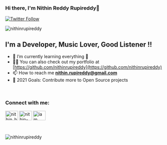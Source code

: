 ### Hi there, I'm Nithin Reddy Rupireddy👋

[![Twitter Follow](https://img.shields.io/twitter/follow/nithin_boss?color=1DA1F2&logo=twitter&style=for-the-badge)](https://twitter.com/nithin_boss?lang=en)

<p align="left"> <img src="https://komarev.com/ghpvc/?username=nithinrupireddy&label=Profile%20views&color=129e00&style=plastic" alt="nithinrupireddy" /> </p>

## I'm a Developer, Music Lover, Good Listener !!

- 🌱 I’m currently learning everything 🤣
- 👨‍💻 You can also check out my portfolio at [https://github.com/nithinrupireddy](https://github.com/nithinrupireddy)
- 📫 How to reach me **nithin.rupireddy@gmail.com**
- 🥅 2021 Goals: Contribute more to Open Source projects

<br />

<h3 align="left">Connect with me:</h3>
<p align="left">
<a href="https://twitter.com/nithin_boss" target="blank"><img align="center" src="https://cdn.jsdelivr.net/npm/simple-icons@3.0.1/icons/twitter.svg" alt="nithin_boss" height="30" width="40" /></a>
<a href="https://www.linkedin.com/in/nithin-reddy-rupireddy/" target="blank"><img align="center" src="https://cdn.jsdelivr.net/npm/simple-icons@3.0.1/icons/linkedin.svg" alt="nithin-reddy-rupireddy" height="30" width="40" /></a>
<a href="https://instagram.com/iam___nithin" target="blank"><img align="center" src="https://cdn.jsdelivr.net/npm/simple-icons@3.0.1/icons/instagram.svg" alt="iam___nithin" height="30" width="40" /></a>
</p>

<br/>

<p><img align="left" src="https://github-readme-stats.vercel.app/api/top-langs?username=nithinrupireddy&show_icons=true&locale=en&layout=compact" alt="nithinrupireddy" /></p>




